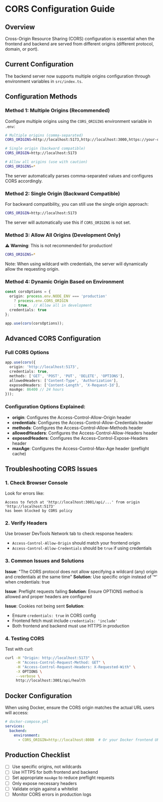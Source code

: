 # CORS Configuration Guide

## Overview
Cross-Origin Resource Sharing (CORS) configuration is essential when the frontend and backend are served from different origins (different protocol, domain, or port).

## Current Configuration
The backend server now supports multiple origins configuration through environment variables in `src/index.ts`.

## Configuration Methods

### Method 1: Multiple Origins (Recommended)
Configure multiple origins using the `CORS_ORIGINS` environment variable in `.env`:

```bash
# Multiple origins (comma-separated)
CORS_ORIGINS=http://localhost:5173,http://localhost:3000,https://your-domain.com

# Single origin (backward compatible)
CORS_ORIGIN=http://localhost:5173

# Allow all origins (use with caution)
CORS_ORIGINS=*
```

The server automatically parses comma-separated values and configures CORS accordingly.

### Method 2: Single Origin (Backward Compatible)
For backward compatibility, you can still use the single origin approach:

```bash
CORS_ORIGIN=http://localhost:5173
```

The server will automatically use this if `CORS_ORIGINS` is not set.

### Method 3: Allow All Origins (Development Only)
⚠️ **Warning**: This is not recommended for production!

```bash
CORS_ORIGINS=*
```

Note: When using wildcard with credentials, the server will dynamically allow the requesting origin.

### Method 4: Dynamic Origin Based on Environment
```typescript
const corsOptions = {
  origin: process.env.NODE_ENV === 'production' 
    ? process.env.CORS_ORIGIN 
    : true,  // Allow all in development
  credentials: true
};

app.use(cors(corsOptions));
```

## Advanced CORS Configuration

### Full CORS Options
```typescript
app.use(cors({
  origin: 'http://localhost:5173',
  credentials: true,
  methods: ['GET', 'POST', 'PUT', 'DELETE', 'OPTIONS'],
  allowedHeaders: ['Content-Type', 'Authorization'],
  exposedHeaders: ['Content-Length', 'X-Request-Id'],
  maxAge: 86400 // 24 hours
}));
```

### Configuration Options Explained:
- **origin**: Configures the Access-Control-Allow-Origin header
- **credentials**: Configures the Access-Control-Allow-Credentials header
- **methods**: Configures the Access-Control-Allow-Methods header
- **allowedHeaders**: Configures the Access-Control-Allow-Headers header
- **exposedHeaders**: Configures the Access-Control-Expose-Headers header
- **maxAge**: Configures the Access-Control-Max-Age header (preflight cache)

## Troubleshooting CORS Issues

### 1. Check Browser Console
Look for errors like:
```
Access to fetch at 'http://localhost:3001/api/...' from origin 'http://localhost:5173' 
has been blocked by CORS policy
```

### 2. Verify Headers
Use browser DevTools Network tab to check response headers:
- `Access-Control-Allow-Origin` should match your frontend origin
- `Access-Control-Allow-Credentials` should be `true` if using credentials

### 3. Common Issues and Solutions

**Issue**: "The CORS protocol does not allow specifying a wildcard (any) origin and credentials at the same time"
**Solution**: Use specific origin instead of '*' when credentials: true

**Issue**: Preflight requests failing
**Solution**: Ensure OPTIONS method is allowed and proper headers are configured

**Issue**: Cookies not being sent
**Solution**: 
- Ensure `credentials: true` in CORS config
- Frontend fetch must include `credentials: 'include'`
- Both frontend and backend must use HTTPS in production

### 4. Testing CORS
Test with curl:
```bash
curl -H "Origin: http://localhost:5173" \
     -H "Access-Control-Request-Method: GET" \
     -H "Access-Control-Request-Headers: X-Requested-With" \
     -X OPTIONS \
     --verbose \
     http://localhost:3001/api/health
```

## Docker Configuration
When using Docker, ensure the CORS origin matches the actual URL users will access:

```yaml
# docker-compose.yml
services:
  backend:
    environment:
      - CORS_ORIGIN=http://localhost:8080  # Or your Docker frontend URL
```

## Production Checklist
- [ ] Use specific origins, not wildcards
- [ ] Use HTTPS for both frontend and backend
- [ ] Set appropriate `maxAge` to reduce preflight requests
- [ ] Only expose necessary headers
- [ ] Validate origin against a whitelist
- [ ] Monitor CORS errors in production logs